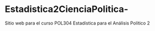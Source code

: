 # Estadistica2CienciaPolitica-
Sitio web para el curso POL304 Estadística para el Análisis Político 2
